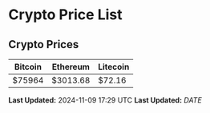 # Crypto Price List

## Crypto Prices
| Bitcoin | Ethereum | Litecoin |
| ------- | -------- | -------- |
| $75964 | $3013.68 | $72.16 |
**Last Updated:** 2024-11-09 17:29 UTC
**Last Updated:** $DATE$
